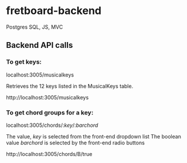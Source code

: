 # fretboard-backend
Postgres SQL, JS, MVC

## Backend API calls
### To get keys:

localhost:3005/musicalkeys

Retrieves the 12 keys listed in the MusicalKeys table.

http://localhost:3005/musicalkeys

### To get chord groups for a key:

localhost:3005/chords/:*key*/:*barchord*

The value, *key* is selected from the front-end dropdown list
The boolean value *barchord* is selected by the front-end radio buttons

http://localhost:3005/chords/B/true

